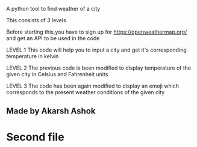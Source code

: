 A python tool to find weather of a city

This consists of 3 levels

Before starting this,you have to sign up for https://openweathermap.org/ and get an API to be used in the code

LEVEL 1 This code will help you to input a city and get it's corresponding temperature in kelvin

LEVEL 2 The previous code is been modified to display temperature of the given city in Celsius and Fahrenheit units

LEVEL 3 The code has been again modified to display an emoji which corresponds to the present weather conditions of the given city

## Made by Akarsh Ashok

# Second file
